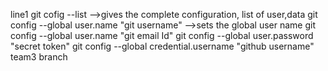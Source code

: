 line1
git cofig --list -->gives the complete configuration, list of user,data
git config --global user.name "git username" -->sets the global user name
git config --global user.name "git email Id"
git config --global user.password "secret token"
git config --global credential.username "github username"
team3 branch